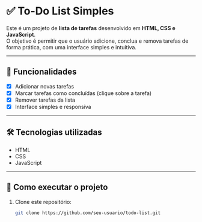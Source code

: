 # ✅ To-Do List Simples

Este é um projeto de **lista de tarefas** desenvolvido em **HTML, CSS e JavaScript**.  
O objetivo é permitir que o usuário adicione, conclua e remova tarefas de forma prática, com uma interface simples e intuitiva.  

---

## 🚀 Funcionalidades
- [x] Adicionar novas tarefas  
- [x] Marcar tarefas como concluídas (clique sobre a tarefa)  
- [x] Remover tarefas da lista  
- [x] Interface simples e responsiva  

---

## 🛠️ Tecnologias utilizadas
- HTML  
- CSS  
- JavaScript  

---

## 📂 Como executar o projeto
1. Clone este repositório:
   ```bash
   git clone https://github.com/seu-usuario/todo-list.git

